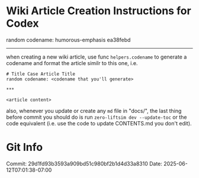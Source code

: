 # Wiki Article Creation Instructions for Codex

random codename: humorous-emphasis ea38febd

***

when creating a new wiki article, use func `helpers.codename` to generate a codename and format the article similr to this one, i.e. 

```
# Title Case Article Title
random codename: <codename that you'll generate>

***

<article content> 
```


also, whenever you update or create any `md` file in "docs/", the last thing before commit you should do is run `zero-liftsim dev --update-toc` or the code equivalent (i.e. use the code to update CONTENTS.md you don't edit).
# Git Info
Commit: 29d1fd93b3593a909bd51c980bf2b1d4d33a8310
Date: 2025-06-12T07:01:38-07:00
